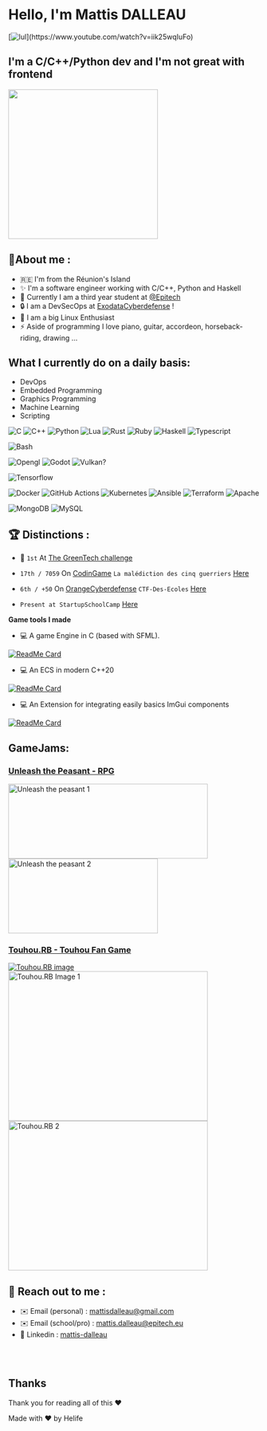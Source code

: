 <meta property="og:title" content="Mattis dalleau Website" />
<meta property="og:image" content="https://avatars.githubusercontent.com/u/62753801?v=4">

# Hello, I'm Mattis DALLEAU

[![lul](https://readme-typing-svg.herokuapp.com?font=futura&color=15F6F7&size=30&center=true&multiline=true&width=1500&height=150&lines=Hi%2C+i'm+Mattis;I'm+a+%F0%9F%9A%80+french+developer%F0%9F%9A%80;Actually+I'm+a+third+year+Student+at+EPITECH!)](https://www.youtube.com/watch?v=iik25wqIuFo)

## I'm a C/C++/Python dev and I'm not great with frontend

<img src="https://avatars.githubusercontent.com/u/62753801?v=4" height="300px" width="300px" class="centerImage" />

<!-- ### Down below is a resume about me, but you may be here for [my complete CV](https://mattisdalleau.com/cv.html) -->
## 📖**About me :**
- 🇷🇪 I'm from the Réunion's Island
- ✨ I'm a software engineer working with C/C++, Python and Haskell
- 📘 Currently I am a third year student at [@Epitech](https://www.epitech.eu/)
- 🔒 I am a DevSecOps at [ExodataCyberdefense](exodata.fr) !
- 💾 I am a big Linux Enthusiast
- ⚡ Aside of programming I love piano, guitar, accordeon, horseback-riding, drawing ...

## What I currently do on a daily basis:
- DevOps
- Embedded Programming
- Graphics Programming
- Machine Learning
- Scripting

![C](https://img.shields.io/badge/C-00599C?style=for-the-badge&logo=c&logoColor=white)
![C++](https://img.shields.io/badge/C%2B%2B-00599C?style=for-the-badge&logo=c%2B%2B&logoColor=white)
![Python](https://img.shields.io/badge/Python-FFD43B?style=for-the-badge&logo=python&logoColor=blue)
![Lua](https://img.shields.io/badge/Lua-2C2D72?style=for-the-badge&logo=lua&logoColor=white)
![Rust](https://img.shields.io/badge/Rust-000000?style=for-the-badge&logo=rust&logoColor=white)
![Ruby](https://img.shields.io/badge/Ruby-CC342D?style=for-the-badge&logo=ruby&logoColor=white)
![Haskell](https://img.shields.io/badge/Haskell-5D4F85?style=for-the-badge&logo=haskell&logoColor=white)
![Typescript](https://img.shields.io/badge/TypeScript-007ACC?style=for-the-badge&logo=typescript&logoColor=white)

![Bash](https://img.shields.io/badge/Shell_Script-121011?style=for-the-badge&logo=gnu-bash&logoColor=white)

![Opengl](https://img.shields.io/badge/OpenGL-FFFFFF?style=for-the-badge&logo=opengl)
![Godot](https://img.shields.io/badge/Godot-478CBF?style=for-the-badge&logo=GodotEngine&logoColor=white)
![Vulkan?](404)

![Tensorflow](https://img.shields.io/badge/TensorFlow-FF6F00?style=for-the-badge&logo=TensorFlow&logoColor=white)

![Docker](https://img.shields.io/badge/Docker-2CA5E0?style=for-the-badge&logo=docker&logoColor=white)
![GitHub Actions](https://img.shields.io/badge/GitHub_Actions-2088FF?style=for-the-badge&logo=github-actions&logoColor=white)
![Kubernetes](https://img.shields.io/badge/kubernetes-326ce5.svg?&style=for-the-badge&logo=kubernetes&logoColor=white)
![Ansible](https://img.shields.io/badge/Ansible-000000?style=for-the-badge&logo=ansible&logoColor=white)
![Terraform](https://img.shields.io/badge/Terraform-7B42BC?style=for-the-badge&logo=terraform&logoColor=white)
![Apache](https://camo.githubusercontent.com/acff88bd2d82eff6ea10c73fbca11dd9cb70137751ef44d5f60879e5899ce37b/68747470733a2f2f696d672e736869656c64732e696f2f62616467652f6170616368652d2532334434323032392e7376673f7374796c653d666f722d7468652d6261646765266c6f676f3d617061636865266c6f676f436f6c6f723d7768697465)

![MongoDB](https://img.shields.io/badge/MongoDB-4EA94B?style=for-the-badge&logo=mongodb&logoColor=white)
![MySQL](https://img.shields.io/badge/MySQL-005C84?style=for-the-badge&logo=mysql&logoColor=white)


## 🏆 **Distinctions :**

- 🥇 `1st` At [The GreenTech challenge](https://www.clicanoo.re/article/societe/2022/09/19/le-challenge-green-tech-a-trouve-ses-laureats)

- `17th / 7059` On [CodinGame](https://codingame.com) `La malédiction des cinq guerriers` [Here](https://www.linkedin.com/posts/mattis-dalleau_%C3%A0-loccasion-du-passage-%C3%A0-lautomne-un-escape-game-activity-6863526535987625984-BXft/)

- `6th / +50` On [OrangeCyberdefense](https://orangecyberdefense.com) `CTF-Des-Ecoles` [Here](https://www.linkedin.com/posts/mattis-dalleau_technology-cybersecurite-cyberdefense-activity-6811365781947994112-kQUy)

- `Present at StartupSchoolCamp` [Here](https://www.linkedin.com/posts/technopole-reunion_startup-school-camp-les-3-et-4-novembre-activity-6996457341738967040-lT5Q?utm_source=share&utm_medium=member_desktop)

**Game tools I made**

- 💻 A game Engine in C (based with SFML).

[![ReadMe Card](https://github-readme-stats.vercel.app/api/pin/?username=HelifeWasTaken&repo=Distract&theme=radical&hide_border=false)](https://github.com/HelifeWasTaken/Distract)

- 💻 An ECS in modern C++20

[![ReadMe Card](https://github-readme-stats.vercel.app/api/pin/?username=HelifeWasTaken&repo=Silva&theme=radical&hide_border=false)](https://github.com/HelifeWasTaken/Silva)

- 💻 An Extension for integrating easily basics ImGui components

[![ReadMe Card](https://github-readme-stats.vercel.app/api/pin/?username=HelifeWasTaken&repo=EasyDear&theme=radical&hide_border=false)](https://github.com/HelifeWasTaken/EasyDear)

## **GameJams:**

### [Unleash the Peasant - RPG](https://d3nx.itch.io/unleash-the-peasant)

<img src="https://img.itch.zone/aW1hZ2UvMTM5OTM2Ny84MTU1MzA4LmdpZg==/347x500/9QhpGl.gif" alt="Unleash the peasant 1" width="400" height="150" /> <img src="https://img.itch.zone/aW1hZ2UvMTM5OTM2Ny84MTU1MzQ0LmdpZg==/347x500/Tivkte.gif" alt="Unleash the peasant 2" width="300" height="150" />

### [Touhou.RB - Touhou Fan Game](https://heliferepo.itch.io/touhourb)

[![Touhou.RB image](https://i.ytimg.com/vi/gNi5NvM8_8o/mqdefault.jpg)](https://www.youtube.com/watch?v=gNi5NvM8_8o)
<img src="https://img.itch.zone/aW1hZ2UvMTQ2MDg2OC8xMTEwOTk3Ny5naWY=/347x500/aynVA5.gif" alt="Touhou.RB Image 1" width="400" height="300" /> <img src="https://img.itch.zone/aW1hZ2UvMTQ2MDg2OC8xMTEwOTgyOC5naWY=/347x500/2WbfWk.gif" alt="Touhou.RB 2" width="400" height="300" />


## 📱 **Reach out to me :**
- ✉️  Email (personal)   : mattisdalleau@gmail.com
- ✉️  Email (school/pro) : mattis.dalleau@epitech.eu
- 💼 Linkedin           : [mattis-dalleau](https://www.linkedin.com/in/mattis-dalleau/)
</br>
</br>

## Thanks

Thank you for reading all of this :heart:

Made with ❤️ by Helife

<!-- # [My complete CV](http://mattisdalleau.com/cv.html) -->

